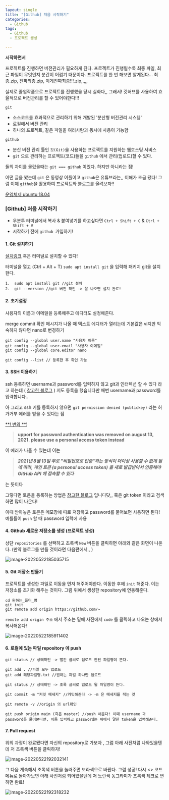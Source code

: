```yaml
---
layout: single
title: "[Github] 처음 시작하기"
categories:
  - Github
tags:
  - Github  
  - 프로젝트 생성   

---
```




**시작하면서** 

프로젝트를 진행하면 버전관리가 필요하게 된다. 프로젝트가 진행될수록 최종 파일, 최근 파일이 무엇인지 분간이 어렵기 때문이다. 프로젝트를 한 번 해보면 알게된다... 최종.zip, 진짜최종.zip, 이게진짜최종!!!.zip,,,,,

실제로 졸업작품으로 프로젝트를 진행했을 당시 실화다,, 그래서! 깃허브를 사용하여 효율적으로 버전관리를 할 수 있어야한다!!!

`git` 

* 소스코드를 효과적으로 관리하기 위해 개발된 '분산형 버전관리 시스템'
* 로컬에서 버전 관리 
* 하나의 프로젝트, 같은 파일을 여러사람과 동시에 사용이 가능함

`github`

* 분산 버전 관리 툴인 `깃(Git)`을 사용하는 프로젝트를 지원하는 웹호스팅 서비스 
* `git` 으로 관리하는 프로젝트(코드)들을 `github` 에서 관리(업로드)할 수 있다.

 둘의 차이를 몰랐을때는 `git === github` 이었다. 하지만 아니라는 점! 

어떤 글을 봤는데 `git` 은 동영상 어플이고 `github`은 유튜브라는,, 이해가 조금 됐다! 그럼 이제 `github`을 활용하여 프로젝트와 블로그를 올려보자!!

  

<u>운영체제 ubuntu 18.04</u>



### [Github] 처음 시작하기

* 우분투 터미널에서 복사 & 붙여넣기를 하고싶다면 `Ctrl + Shift + C` & `Ctrl + Shift + V`
* 시작하기 전에 `github `가입하기!

#### 1. Git 설치하기 

[설치링크](https://git-scm.com/download/linux) 혹은 터미널로 설치할 수 있다!

터미널을 열고 (Ctrl + Alt + T)  `sudo apt install git` 을 입력해 패키지 git을 설치한다.

```
1.  sudo apt install git //git 설치 
2.  git --version //git 버전 확인 -> 잘 나오면 설치 완료!
```



#### 2. 초기설정 

사용자의 이름과 이메일을 등록해주고 에디터도 설정해준다.

merge commit 확인 메시지가 나올 때 텍스트 에디터가 열리는데 기본값은 vi지만 익숙하지 않다면 nano로 변경하기 

```
git config --global user.name "사용자 이름" 
git config --global user.email "사용자 이메일"
git config --global core.editor nano 

git config --list // 등록한 후 확인 가능 
```



#### 3. SSH 이용하기 

ssh 등록하면 username과 password를 입력하지 않고 git과 인터렉션 할 수 있다 라고 하는데 ( [참고한 블로그](https://devocean.sk.com/blog/techBoardDetail.do?ID=163311) ) 저도 등록을 했습니다만 매번 username과 password를 입력합니다..

아 그리고 ssh 키를 등록하지 않으면 `git permission denied (publickey)` 라는 허가거부 에러를 받을 수 있다는 점 


<u>**! 번외 **</u>) 

> **upport for password authentication was removed on august 13, 2021.** 
>        **please use a personal access token instead**

이 에러가 나올 수 있는데 이는

> ***2021년 8월 13일 부로 "비밀번호로 인증"하는 방식이 더이상 사용할 수 없게 됨에 따라***, ***개인 토큰 (a personal access token) 을 새로 발급받아서 인증해야 GitHub API 에 접속할 수 있다*** 

는 뜻이다 

그렇다면 토큰을 등록하는 방법은 [참고한 블로그](https://hoohaha.tistory.com/37) 입니다닷,, 혹은 git token 이라고 검색하면 많이 나온다!

이때 받아놓은 토큰은 메모장에 따로 저장하고 password를 물어보면 사용하면 된다! 예를들어 `push` 할 때 password 입력에 사용 



#### 4. Github 새로운 저장소를 생성 (프로젝트 생성)

상단 `repositories` 를 선택하고 초록색 `New` 버튼을 클릭하면 아래와 같은 화면이 나온다. (만약 블로그를 만들 것이라면 다음편에서,, )

![image-20220522185035715](../images/2022-05-22-github-base/image-20220522185035715.png)



#### 5.  Git 저장소 만들기 

프로젝트를 생성한 파일로 이동을 먼저 해주어야한다. 이동한 후에 `init` 해준다. 이는 저장소를 초기화 해주는 것이다. 그럼 위에서 생성한 repository에 연동해준다. 

```
cd 원하는_폴더_명
git init
git remote add origin https://github.com/~ 
```

`remote add origin 주소`  에서 주소는 밑에 사진에서 `code` 를 클릭하고 나오는 창에서 복사해온다!

![image-20220522185911402](../images/2022-05-22-github-base/image-20220522185911402.png)

#### 6. 로컬에 있는 파일 repository 에 push

```
git status // 상태확인 -> 빨간 글씨로 업로드 안된 파일명이 뜬다.

git add . //파일 모두 업로드 
git add 해당파일명.txt //원하는 파일 하나만 업로드 

git status // 상태확인 -> 초록 글씨로 업로드 될 파일명이 뜬다.

git commit -m "커밋 메세지" //커밋해준다 -> -m 은 메세지를 적는 것 

git remote -v //origin 의 url확인 

git push origin main (혹은 master) //push 해준다! 이때 username 과 password를 물어본다면, 이름 입력하고 password는 위에서 말한 token을 입력해준다.
```

 

#### 7. Pull request

위의 과정이 완료됐다면 자신의 repository로 가보자 , 그럼 아래 사진처럼 나와있을텐데 저 초록색 버튼을 클릭하자!

![image-20220522192032141](../images/2022-05-22-github-base/image-20220522192032141.png)

그 다음 계속해서 초록색 버튼을 눌러주면 보라색으로 바뀐다. 그럼 성공! 다시 <> 코드 메뉴로 돌아가보면 아래 사진처럼 되어있을텐데 저 노란색 동그라미가 초록색 체크로 변하면 완료!

![image-20220522192318232](../images/2022-05-22-github-base/image-20220522192318232.png)
